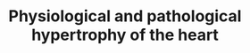 ---
annotations:
- id: CL:0000746
  parent: native cell
  type: Cell Type Ontology
  value: cardiac muscle cell
- id: DOID:114
  parent: cardiovascular system disease
  type: Disease Ontology
  value: heart disease
- id: PW:0000296
  parent: disease pathway
  type: Pathway Ontology
  value: hypertrophic cardiomyopathy pathway
authors:
- MLevels
- Susan
- AlexanderPico
- MaintBot
- Khanspers
- Fehrhart
- Egonw
- AMTan
- Eweitz
citedin:
- link: PMC7929374
description: Pathways in physiological and pathological hypertrophy of the heart.
  Largely based on the article from [https://www.ncbi.nlm.nih.gov/pubmed/11714087
  Wang et al, 'Signal transduction in cardiac hypertrophy--dissecting compensatory
  versus pathological pathways utilizing a transgenic approach.] Hypertrohpy of the
  heart can be a physiological compensation for exercise, but it can also be a pathological
  compensation for hypertension and stress.  Proteins on this pathway have targeted
  assays available via the [https://assays.cancer.gov/available_assays?wp_id=WP1528
  CPTAC Assay Portal]
last-edited: 2022-02-26
organisms:
- Homo sapiens
redirect_from:
- /index.php/Pathway:WP1528
- /instance/WP1528
- /instance/WP1528_rr121714
revision: r121714
schema-jsonld:
- '@context': https://schema.org/
  '@id': https://wikipathways.github.io/pathways/WP1528.html
  '@type': Dataset
  creator:
    '@type': Organization
    name: WikiPathways
  description: Pathways in physiological and pathological hypertrophy of the heart.
    Largely based on the article from [https://www.ncbi.nlm.nih.gov/pubmed/11714087
    Wang et al, 'Signal transduction in cardiac hypertrophy--dissecting compensatory
    versus pathological pathways utilizing a transgenic approach.] Hypertrohpy of
    the heart can be a physiological compensation for exercise, but it can also be
    a pathological compensation for hypertension and stress.  Proteins on this pathway
    have targeted assays available via the [https://assays.cancer.gov/available_assays?wp_id=WP1528
    CPTAC Assay Portal]
  keywords:
  - AGT
  - CALM1
  - CAMK2D
  - CTF1
  - Calcium
  - EDN1
  - FOS
  - GATA4
  - IL6ST
  - JNK
  - JUN
  - LIFR
  - MAPK1
  - MAPK11
  - MAPK14
  - MKK3
  - MYEF2
  - NFAT3
  - PE
  - PKCE
  - PPP3CA
  - PPP3CB
  - PRKCB
  - RAC1
  - RHOA
  - STAT3
  license: CC0
  name: Physiological and pathological hypertrophy of the heart
seo: CreativeWork
title: Physiological and pathological hypertrophy of the heart
wpid: WP1528
---